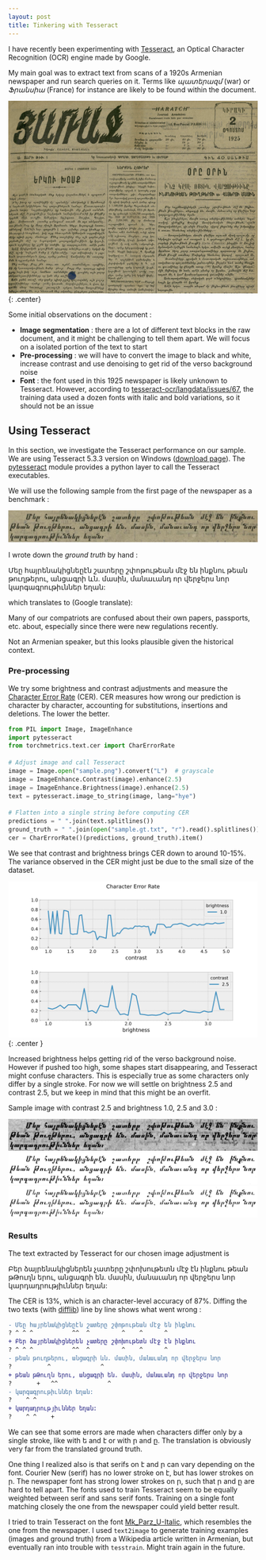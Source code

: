 ```yaml
---
layout: post
title: Tinkering with Tesseract
---
```


I have recently been experimenting with [Tesseract](https://github.com/tesseract-ocr/tesseract), an Optical Character Recognition (OCR) engine made by Google.

My main goal was to extract text from scans of a 1920s Armenian newspaper and run search queries on it. Terms like *պատերազմ* (war) or *Ֆրանսիա* (France) for instance are likely to be found within the document.

![Armenian newspaper scan (1925)](/assets/images/haratch_1925_08.png){: .center}

Some initial observations on the document :

- **Image segmentation** : there are a lot of different text blocks in the raw document, and it might be challenging to tell them apart. We will focus on a isolated portion of the text to start
- **Pre-processing** : we will have to convert the image to black and white, increase contrast and use denoising to get rid of the verso background noise
- **Font** : the font used in this 1925 newspaper is likely unknown to Tesseract. However, according to [tesseract-ocr/langdata/issues/67](https://github.com/tesseract-ocr/langdata/issues/67), the training data used a dozen fonts with italic and bold variations, so it should not be an issue

## Using Tesseract

In this section, we investigate the Tesseract performance on our sample. We are using Tesseract 5.3.3 version on Windows ([download page](https://github.com/UB-Mannheim/tesseract/wiki)). The [pytesseract](https://github.com/madmaze/pytesseract) module provides a python layer to call the Tesseract executables.


We will use the following sample from the first page of the newspaper as a benchmark :

![Sample](/assets/images/sample.jpg)

I wrote down the *ground truth* by hand :

<div class="message">
Մեը հայրենակիցնեըէն շատերը շփոթութեան մէջ են ինքնու թեան թուղթերու, անցագրի ևն. մասին, մանաւանդ որ վերջերս նոր կարգագրութիւններ եղան:
</div>

which translates to (Google translate):

<div class="message">
Many of our compatriots are confused about their own papers, passports, etc. about, especially since there were new regulations recently.
</div>

Not an Armenian speaker, but this looks plausible given the historical context.

### Pre-processing

We try some brightness and contrast adjustments and measure the [Character Error Rate](https://torchmetrics.readthedocs.io/en/stable/text/char_error_rate.html) (CER). CER measures how wrong our prediction is character by character, accounting for substitutions, insertions and deletions. The lower the better.

```python
from PIL import Image, ImageEnhance
import pytesseract
from torchmetrics.text.cer import CharErrorRate

# Adjust image and call Tesseract
image = Image.open("sample.png").convert("L")  # grayscale
image = ImageEnhance.Contrast(image).enhance(2.5)
image = ImageEnhance.Brightness(image).enhance(2.5)
text = pytesseract.image_to_string(image, lang="hye")

# Flatten into a single string before computing CER
predictions = " ".join(text.splitlines())
ground_truth = " ".join(open("sample.gt.txt", "r").read().splitlines())
cer = CharErrorRate()(predictions, ground_truth).item()
```

We see that contrast and brightness brings CER down to around 10-15%. The variance observed in the CER might just be due to the small size of the dataset.

![Character Error Rate](/assets/images/cer.svg){: .center }

Increased brightness helps getting rid of the verso background noise. However if pushed too high, some shapes start disappearing, and Tesseract might confuse characters. This is especially true as some characters only differ by a single stroke.  For now we will settle on brightness 2.5 and contrast 2.5, but we keep in mind that this might be an overfit.

Sample image with contrast 2.5 and brightness 1.0, 2.5 and 3.0 :

![Sample image contrast 2.5 brightness 1.0](/assets/images/sample_enhanced_b1.0_c2.5.png)
![Sample image contrast 2.5 brightness 2.5](/assets/images/sample_enhanced_b2.5_c2.5.png)
![Sample image contrast 2.5 brightness 3.0](/assets/images/sample_enhanced_b3.0_c2.5.png)

### Results

The text extracted by Tesseract for our chosen image adjustment is

<div class="message">
Բեր ձայրենակիցներեն չատերը շփոխութետն մէջ էն ինքնու թեան թԹուղն երու, անցագրի են. մասին, մանաւանդ որ վերջերս նոր կարդադրությիւններ եղան:
</div>

The CER is 13%, which is an character-level accuracy of 87%. Diffing the two texts (with [difflib](https://docs.python.org/3/library/difflib.html)) line by line shows what went wrong :

```diff
- Մեը հայրենակիցնեըէն շատերը շփոթութեան մէջ են ինքնու
? ^ ^ ^           ^^  ^         ^    ^      ^
+ Բեր ձայրենակիցներեն չատերը շփոխութետն մէջ էն ինքնու
? ^ ^ ^           ^^  ^         ^    ^      ^
- թեան թուղթերու, անցագրի ևն. մասին, մանաւանդ որ վերջերս նոր
?          ^              ^
+ թեան թԹուղն երու, անցագրի են. մասին, մանաւանդ որ վերջերս նոր
?       +   ^^              ^
- կարգագրութիւններ եղան:
?    ^ ^
+ կարդադրությիւններ եղան:
?    ^ ^    +
```

We can see that some errors are made when characters differ only by a single stroke, like with ե and է or with ր and ը. The translation is obviously very far from the translated ground truth.

One thing I realized also is that serifs on է and ր can vary depending on the font. Courier New (serif) has no lower stroke on է, but has lower strokes on ր. The newspaper font has strong lower strokes on ր, such that ր and ը are hard to tell apart. The fonts used to train Tesseract seem to be equally weighted between serif and sans serif fonts. Training on a single font matching closely the one from the newspaper could yield better result.

I tried to train Tesseract on the font [Mk_Parz_U-Italic](https://fonter.am/en/fonts/mk-parz-unicode), which resembles the one from the newspaper. I used `text2image` to generate training examples (images and ground truth) from a Wikipedia article written in Armenian, but eventually ran into trouble with `tesstrain`. Might train again in the future.
